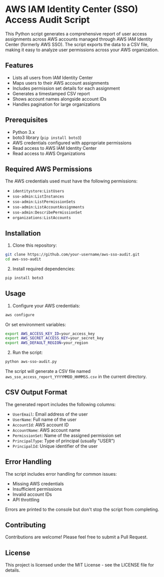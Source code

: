 # AWS IAM Identity Center (SSO) Access Audit Script

This Python script generates a comprehensive report of user access assignments across AWS accounts managed through AWS IAM Identity Center (formerly AWS SSO). The script exports the data to a CSV file, making it easy to analyze user permissions across your AWS organization.

## Features

- Lists all users from IAM Identity Center
- Maps users to their AWS account assignments
- Includes permission set details for each assignment
- Generates a timestamped CSV report
- Shows account names alongside account IDs
- Handles pagination for large organizations

## Prerequisites

- Python 3.x
- boto3 library (`pip install boto3`)
- AWS credentials configured with appropriate permissions
- Read access to AWS IAM Identity Center
- Read access to AWS Organizations

## Required AWS Permissions

The AWS credentials used must have the following permissions:
- `identitystore:ListUsers`
- `sso-admin:ListInstances`
- `sso-admin:ListPermissionSets`
- `sso-admin:ListAccountAssignments`
- `sso-admin:DescribePermissionSet`
- `organizations:ListAccounts`

## Installation

1. Clone this repository:
```bash
git clone https://github.com/your-username/aws-sso-audit.git
cd aws-sso-audit
```

2. Install required dependencies:
```bash
pip install boto3
```

## Usage

1. Configure your AWS credentials:
```bash
aws configure
```
Or set environment variables:
```bash
export AWS_ACCESS_KEY_ID=your_access_key
export AWS_SECRET_ACCESS_KEY=your_secret_key
export AWS_DEFAULT_REGION=your_region
```

2. Run the script:
```bash
python aws-sso-audit.py
```

The script will generate a CSV file named `aws_sso_access_report_YYYYMMDD_HHMMSS.csv` in the current directory.

## CSV Output Format

The generated report includes the following columns:
- `UserEmail`: Email address of the user
- `UserName`: Full name of the user
- `AccountId`: AWS account ID
- `AccountName`: AWS account name
- `PermissionSet`: Name of the assigned permission set
- `PrincipalType`: Type of principal (usually "USER")
- `PrincipalId`: Unique identifier of the user

## Error Handling

The script includes error handling for common issues:
- Missing AWS credentials
- Insufficient permissions
- Invalid account IDs
- API throttling

Errors are printed to the console but don't stop the script from completing.

## Contributing

Contributions are welcome! Please feel free to submit a Pull Request.

## License

This project is licensed under the MIT License - see the LICENSE file for details.